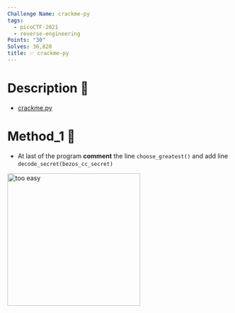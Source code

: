 ```yaml
---
Challenge Name: crackme-py
tags:
  - picoCTF-2021
  - reverse-engineering
Points: "30"
Solves: 36,820
title: ✅ crackme-py
---
```

# Description 📄
- [crackme.py](https://mercury.picoctf.net/static/be2ba466c6154e42c756bf737ddcecc3/crackme.py)

# Method_1 🧪
- At last of the program **comment** the line `choose_greatest()` and add line `decode_secret(bezos_cc_secret)`

<img src="https://i.imgur.com/grfAFof.gif" alt="too easy" title="too easy" width="300" />
